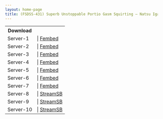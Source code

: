 ```yaml
---
layout: home-page
title: (FSDSS-431) Superb Unstoppable Portio Gasm Squirting – Natsu Igarashi
---
```


<table><tbody>
<tr>
<th>Download</th>
</tr>
<tr>
<td>Server-1</td>
<td>| <a href="https://watchjavnow.xyz/f/wxjmgsn4k3q5zjz" target="_blank">Fembed</a></td>
</tr>
<tr>
<td>Server-2</td>
<td>| <a href="https://mycloudzz.com/f/x5grqc5l6q0wz2q" target="_blank">Fembed</a></td>
</tr>
<tr>
<td>Server-3</td>
<td>| <a href="https://mycloudzz.com/f/z5gwqcjy0dw68lx" target="_blank">Fembed</a></td>
</tr>
<tr>
<td>Server-4</td>
<td>| <a href="https://mycloudzz.com/f/y5w-qcedlpxjq4j" target="_blank">Fembed</a></td>
</tr>
<tr>
<td>Server-5</td>
<td>| <a href="https://javhdfree.icu/f/pk7mdsmrzxydlg8" target="_blank">Fembed</a></td>
</tr>
<tr>
<td>Server-6</td>
<td>| <a href="https://cloudrls.com/f/5w46yadp11z513d" target="_blank">Fembed</a></td>
</tr>
<tr>
<td>Server-7</td>
<td>| <a href="https://fakyutube.com/f/dw2rzux1gnrzqe2" target="_blank">Fembed</a></td>
</tr>
<tr>
<td>Server-8</td>
<td>| <a href="https://javside.com/d/hbyc5dqv79cl.html" target="_blank">StreamSB</a></td>
</tr>
<tr>
<td>Server-9</td>
<td>| <a href="https://streamsb.net/d/d0nj82ogetpw.html" target="_blank">StreamSB</a></td>
</tr>
<tr>
<td>Server-10</td>
<td>| <a href="https://sbfull.com/d/7gl8jk3ot6k7.html" target="_blank">StreamSB</a></td>
</tr>
</tbody></table>
